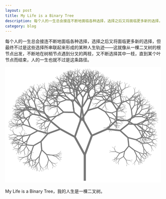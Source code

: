 ```yaml
---
layout: post
title: My Life is a Binary Tree
description: 每个人的一生总会接连不断地面临各种选择，选择之后又将面临更多新的选择，但最终不过是这些选择所串联起来形成的某种人生轨迹——这就像从一棵二叉树的根节点出发，不断地在树梢节点遇到分叉的两枝，又不断选择其中一枝，直到某个叶节点而结束，人的一生也就不过是这条路径。
category: blog
---
```


每个人的一生总会接连不断地面临各种选择，选择之后又将面临更多新的选择，但最终不过是这些选择所串联起来形成的某种人生轨迹——这就像从一棵二叉树的根节点出发，不断地在树梢节点遇到分叉的两枝，又不断选择其中一枝，直到某个叶节点而结束，人的一生也就不过是这条路径。

![](/assets/images/binarytree.png)

My Life is a Binary Tree，我的人生是一棵二叉树。

